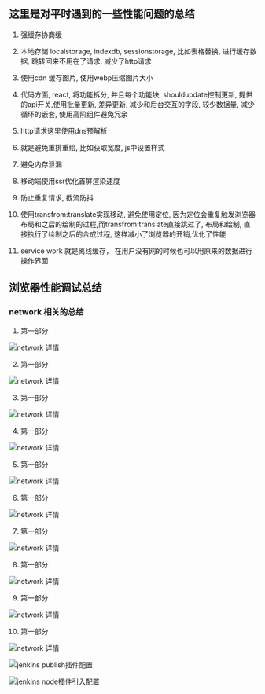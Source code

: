 ## 这里是对平时遇到的一些性能问题的总结

1. 强缓存协商缓

2. 本地存储 localstorage, indexdb, sessionstorage, 比如表格替换, 进行缓存数据, 跳转回来不用在了请求, 减少了http请求

3. 使用cdn 缓存图片, 使用webp压缩图片大小

4. 代码方面, react, 将功能拆分, 并且每个功能块, shouldupdate控制更新, 提供的api开关,使用批量更新, 差异更新, 减少和后台交互的字段, 较少数据量, 减少循环的嵌套, 使用高阶组件避免冗余

5. http请求这里使用dns预解析

6. 就是避免重排重绘, 比如获取宽度, js中设置样式

7. 避免内存泄漏

8. 移动端使用ssr优化首屏渲染速度

9. 防止重复请求, 截流防抖

10. 使用transfrom:translate实现移动, 避免使用定位, 因为定位会重复触发浏览器布局和之后的绘制的过程,而transfrom:translate直接跳过了, 布局和绘制, 直接执行了绘制之后的合成过程, 这样减小了浏览器的开销,优化了性能
11. service work 就是离线缓存， 在用户没有网的时候也可以用原来的数据进行操作界面


## 浏览器性能调试总结

### network 相关的总结

1. 第一部分

![network 详情](./images/network-first.png)

2. 第一部分

![network 详情](./images/network-block-request.jpeg)

3. 第一部分

![network 详情](./images/network-load.jpeg)

4. 第一部分

![network 详情](./images/network-p-log.png)

5. 第一部分

![network 详情](./images/network-alltime.png)

6. 第一部分

![network 详情](./images/network-screen.png)

7. 第一部分

![network 详情](./images/network-time-one.png)

8. 第一部分

![network 详情](./images/network-time-two.png)

9. 第一部分

![network 详情](./images/network-timing.png)

10. 第一部分

![network 详情](./images/network-yilai.png)

![jenkins publish插件配置](./images/publish-over-ssh-jenkins.png "publish插件配置")

![jenkins node插件引入配置](./images/node-plugin-jenkins-import.png)